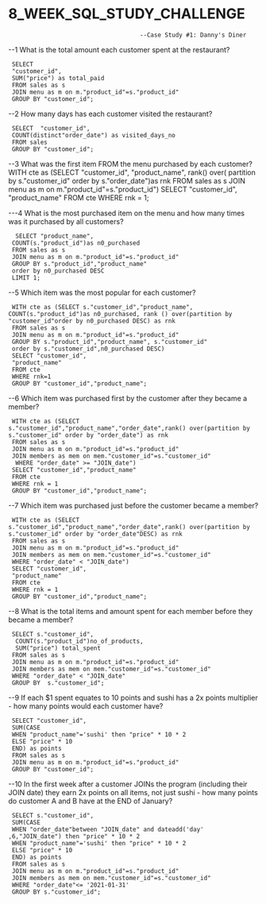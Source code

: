 # 8_WEEK_SQL_STUDY_CHALLENGE


                                         --Case Study #1: Danny's Diner

--1 What is the total amount each customer spent at the restaurant?

     SELECT
     "customer_id",
     SUM("price") as total_paid
     FROM sales as s
     JOIN menu as m on m."product_id"=s."product_id" 
     GROUP BY "customer_id";


--2 How many days has each customer visited the restaurant?

     SELECT  "customer_id",
     COUNT(distinct"order_date") as visited_days_no
     FROM sales
     GROUP BY "customer_id";


--3 What was the first item FROM the menu purchased by each customer?
     WITH cte  as (SELECT
     "customer_id",
     "product_name",
      rank() over( partition by  s."customer_id" order by s."order_date")as rnk 
     FROM sales as s
     JOIN menu as m on m."product_id"=s."product_id")
     SELECT "customer_id",
     "product_name"
     FROM cte 
     WHERE rnk = 1;


---4 What is the most purchased item on the menu and how many times was it purchased by all customers?

      SELECT "product_name",
     COUNT(s."product_id")as n0_purchased
     FROM sales as s
     JOIN menu as m on m."product_id"=s."product_id"
     GROUP BY s."product_id","product_name"
     order by n0_purchased DESC
     LIMIT 1;


--5 Which item was the most popular for each customer?

     WITH cte as (SELECT s."customer_id","product_name", COUNT(s."product_id")as n0_purchased, rank () over(partition by "customer_id"order by n0_purchased DESC) as rnk
     FROM sales as s
     JOIN menu as m on m."product_id"=s."product_id"
     GROUP BY s."product_id","product_name", s."customer_id"
     order by s."customer_id",n0_purchased DESC)
     SELECT "customer_id",
     "product_name"
     FROM cte 
     WHERE rnk=1
     GROUP BY "customer_id","product_name";


--6 Which item was purchased first by the customer after they became a member?

     WITH cte as (SELECT s."customer_id","product_name","order_date",rank() over(partition by s."customer_id" order by "order_date") as rnk
     FROM sales as s
     JOIN menu as m on m."product_id"=s."product_id"
     JOIN members as mem on mem."customer_id"=s."customer_id"
      WHERE "order_date" >= "JOIN_date")
     SELECT "customer_id","product_name"
     FROM cte 
     WHERE rnk = 1
     GROUP BY "customer_id","product_name";


--7 Which item was purchased just before the customer became a member?

     WITH cte as (SELECT s."customer_id","product_name","order_date",rank() over(partition by s."customer_id" order by "order_date"DESC) as rnk
     FROM sales as s
     JOIN menu as m on m."product_id"=s."product_id"
     JOIN members as mem on mem."customer_id"=s."customer_id"
     WHERE "order_date" < "JOIN_date")
     SELECT "customer_id",
     "product_name"
     FROM cte 
     WHERE rnk = 1
     GROUP BY "customer_id","product_name";


--8 What is the total items and amount spent for each member before they became a member?

     SELECT s."customer_id",
      COUNT(s."product_id")no_of_products,
      SUM("price") total_spent
     FROM sales as s
     JOIN menu as m on m."product_id"=s."product_id"
     JOIN members as mem on mem."customer_id"=s."customer_id"
     WHERE "order_date" < "JOIN_date"
     GROUP BY  s."customer_id";


--9 If each $1 spent equates to 10 points and sushi has a 2x points multiplier - how many points would each customer have?

     SELECT "customer_id",
     SUM(CASE
     WHEN "product_name"='sushi' then "price" * 10 * 2
     ELSE "price" * 10 
     END) as points
     FROM sales as s
     JOIN menu as m on m."product_id"=s."product_id"
     GROUP BY "customer_id";


--10 In the first week after a customer JOINs the program (including their JOIN date) they earn 2x points on all items, not just sushi - how many points do customer A and B have at the END of January?


     SELECT s."customer_id",
     SUM(CASE
     WHEN "order_date"between "JOIN_date" and dateadd('day' ,6,"JOIN_date") then "price" * 10 * 2
     WHEN "product_name"='sushi' then "price" * 10 * 2
     ELSE "price" * 10 
     END) as points
     FROM sales as s
     JOIN menu as m on m."product_id"=s."product_id"
     JOIN members as mem on mem."customer_id"=s."customer_id"
     WHERE "order_date"<= '2021-01-31'
     GROUP BY s."customer_id";
